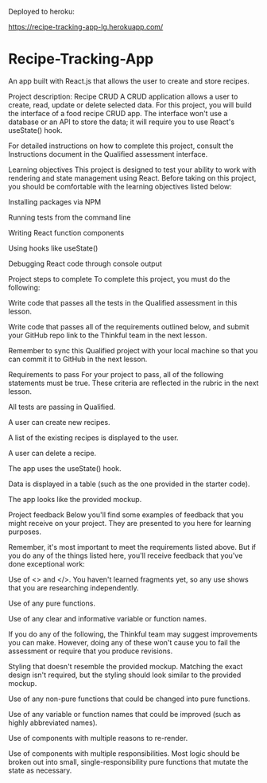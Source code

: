 Deployed to heroku:

https://recipe-tracking-app-lg.herokuapp.com/


# Recipe-Tracking-App
An app built with React.js that allows the user to create and store recipes.


Project description: Recipe CRUD
A CRUD application allows a user to create, read, update or delete selected data. For this project, you will build the interface of a food recipe CRUD app. The interface won't use a database or an API to store the data; it will require you to use React's useState() hook.

For detailed instructions on how to complete this project, consult the Instructions document in the Qualified assessment interface.

Learning objectives
This project is designed to test your ability to work with rendering and state management using React. Before taking on this project, you should be comfortable with the learning objectives listed below:

Installing packages via NPM

Running tests from the command line

Writing React function components

Using hooks like useState()

Debugging React code through console output

Project steps to complete
To complete this project, you must do the following:

Write code that passes all the tests in the Qualified assessment in this lesson.

Write code that passes all of the requirements outlined below, and submit your GitHub repo link to the Thinkful team in the next lesson.

Remember to sync this Qualified project with your local machine so that you can commit it to GitHub in the next lesson.

Requirements to pass
For your project to pass, all of the following statements must be true. These criteria are reflected in the rubric in the next lesson.

All tests are passing in Qualified.

A user can create new recipes.

A list of the existing recipes is displayed to the user.

A user can delete a recipe.

The app uses the useState() hook.

Data is displayed in a table (such as the one provided in the starter code).

The app looks like the provided mockup.

Project feedback
Below you'll find some examples of feedback that you might receive on your project. They are presented to you here for learning purposes.

Remember, it's most important to meet the requirements listed above. But if you do any of the things listed here, you'll receive feedback that you've done exceptional work:

Use of <> and </>. You haven't learned fragments yet, so any use shows that you are researching independently.

Use of any pure functions.

Use of any clear and informative variable or function names.

If you do any of the following, the Thinkful team may suggest improvements you can make. However, doing any of these won't cause you to fail the assessment or require that you produce revisions.

Styling that doesn't resemble the provided mockup. Matching the exact design isn't required, but the styling should look similar to the provided mockup.

Use of any non-pure functions that could be changed into pure functions.

Use of any variable or function names that could be improved (such as highly abbreviated names).

Use of components with multiple reasons to re-render.

Use of components with multiple responsibilities. Most logic should be broken out into small, single-responsibility pure functions that mutate the state as necessary.

